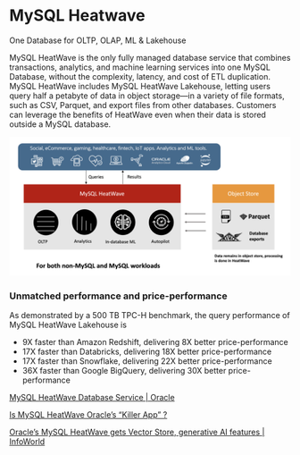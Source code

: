 # MySQL Heatwave

One Database for OLTP, OLAP, ML & Lakehouse

MySQL HeatWave is the only fully managed database service that combines transactions, analytics, and machine learning services into one MySQL Database, without the complexity, latency, and cost of ETL duplication. MySQL HeatWave includes MySQL HeatWave Lakehouse, letting users query half a petabyte of data in object storage—in a variety of file formats, such as CSV, Parquet, and export files from other databases. Customers can leverage the benefits of HeatWave even when their data is stored outside a MySQL database.

![mysql-heatwave](../../../media/Pasted%20image%2020231214113044.png)

### Unmatched performance and price-performance

As demonstrated by a 500 TB TPC-H benchmark, the query performance of MySQL HeatWave Lakehouse is

- 9X faster than Amazon Redshift, delivering 8X better price-performance
- 17X faster than Databricks, delivering 18X better price-performance
- 17X faster than Snowflake, delivering 22X better price-performance
- 36X faster than Google BigQuery, delivering 30X better price-performance

[MySQL HeatWave Database Service | Oracle](https://www.oracle.com/mysql/#mysql-heatwave-oci-pricing)

[Is MySQL HeatWave Oracle’s “Killer App” ?](https://www.forbes.com/sites/moorinsights/2023/03/29/is-mysql-heatwave-oracles-killer-app-/?sh=6c47c9916062)

[Oracle’s MySQL HeatWave gets Vector Store, generative AI features | InfoWorld](https://www.infoworld.com/article/3706879/oracle-s-mysql-heatwave-gets-vector-store-generative-ai-features.html)
